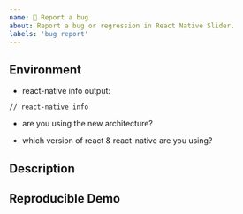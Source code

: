 ```yaml
---
name: 🐛 Report a bug
about: Report a bug or regression in React Native Slider.
labels: 'bug report'
---
```


## Environment

<!--
  IMPORTANT
  Provide us with all the below information. We need it to make sure we understand the issue you experience and to set up the environment to actually work on the fix.

  MAKE SURE TO USE THE LATEST VERSION OF SLIDER
-->

* react-native info output:
```
// react-native info
```

* are you using the new architecture?

* which version of react & react-native are you using?


## Description

<!--
  Describe your issue in detail. Include screenshots or recordings.
-->


## Reproducible Demo

<!--
  Let us know how to reproduce the issue. Include a code sample and share a project that reproduces the issue.
  PLEASE follow the guidelines for providing a minimal example: https://stackoverflow.com/help/mcve.
-->
